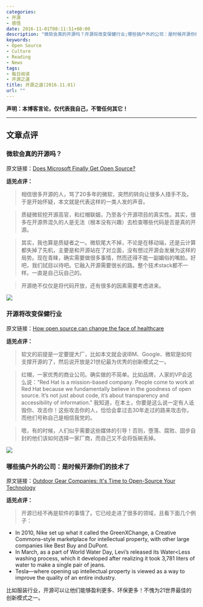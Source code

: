 ```yaml
---
categories:
- 开源
- 感悟
date: 2016-11-01T08:11:51+08:00
description: "微软会真的开源吗？开源将改变保健行业;哪些搞户外的公司：是时候开源你们的技术了"
keywords:
- Open Source
- Culture
- Reading
- News
tags:
- 每日阅读
- 开源之道
title: 开源之道(2016.11.01)
url: ""
---
```


**声明：本博客言论，仅代表我自己，不管任何其它！**

---

## 文章点评

### 微软会真的开源吗？

原文链接：[Does Microsoft Finally Get Open Source?](https://rcpmag.com/articles/2016/10/01/microsoft-gets-open.aspx)

**适兕点评：**

> 相信很多开源的人，骂了20多年的微软，突然的转向让很多人措手不及。于是开始怀疑，本文就是代表这样的一类人发的声音。

> 质疑微软挖开源高官，和红帽联姻，乃至各个开源项目的真实性。其实，很多在开源界混久的人是无法（根本没有兴趣）去检查哪些代码是否是真的开源。

> 其实，我也算是质疑者之一。微软尾大不掉，不论是在移动端，还是云计算都失掉了先机，主要是和开源站在了对立面，没有想过开源会发展为这样的局势。现在青睐，确实需要做很多事情，然而还得不能一副媚俗的嘴脸。好吧，我们拭目以待吧。它融入开源需要很长的路。整个技术stack都不一样。一直是自己玩自己的。

> 开源绝不仅仅是将代码开放，还有很多的因素需要考虑进来。

![](http://www.cbronline.com/wp-content/uploads/2016/10/Open-Patient.png)

### 开源将改变保健行业

原文链接：[How open source can change the face of healthcare](http://www.cbronline.com/news/verticals/ehealth/open-source-can-change-healthcare/)

**适兕点评：**

> 软文的前提是一定要提大厂，比如本文就会说IBM、Google、微软是如何支撑开源的了，然后说开放是21世纪最为优秀的创新模式之一。

> 红帽，一家优秀的商业公司。确实做的不简单。比如品牌，人家的VP会这么说：“Red Hat is a mission-based company.  People come to work at Red Hat because we fundamentally believe in the goodness of open source.  It’s not just about code, it’s about transparency and accessibility of information.” 我知道，在本土，你要是这么说一定有人诋毁你、攻击你！这些攻击你的人，恰恰会拿过去30年走过的路来攻击你，而他们号称自己是相信我党的。

> 嗯，有的时候，人们似乎需要这些媒体的引导！否则，堕落、腐败、固步自封的他们该如何选择一家厂商，而自己又不会将饭碗丢掉。

![](http://www.outsideonline.com/sites/default/files/styles/img_900x500/public/sustainable-patagonia-wetsuit_h.jpg?itok=ZP8IHdzu)


### 哪些搞户外的公司：是时候开源你们的技术了

原文链接：[Outdoor Gear Companies: It's Time to Open-Source Your Technology](http://www.outsideonline.com/sites/default/files/styles/img_900x500/public/sustainable-patagonia-wetsuit_h.jpg?itok=ZP8IHdzu)

**适兕点评：**

> 开源已经不再是软件的事情了。它已经走进了很多的领域，且看下面几个例子：

* In 2010, Nike set up what it called the GreenXChange, a Creative Commons–style marketplace for intellectual property, with other large companies like Best Buy and DuPont.
* In March, as a part of World Water Day, Levi’s released its Water<Less washing process, which it developed after realizing it took 3,781 liters of water to make a single pair of jeans.
* Tesla—where opening up intellectual property is viewed as a way to improve the quality of an entire industry.

比如服装行业，开源可以让他们能够盈利更多、环保更多！不愧为21世界最佳的创新模式之一。
